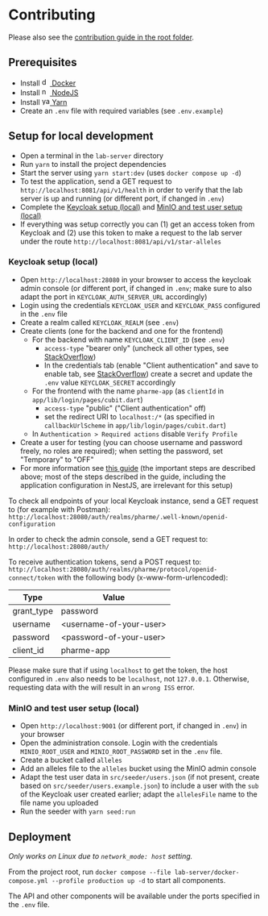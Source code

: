 # Contributing

Please also see the [contribution guide in the root folder](../CONTRIBUTING.md).

## Prerequisites

- Install [<img
  alt="docker-logo"
  src="https://user-images.githubusercontent.com/58258541/143049489-668aea70-bb2c-420d-b3e8-e0edc42a4e92.png"
  width="16" height="16"> Docker](https://docs.docker.com/get-docker/)
- Install [<img
  alt="nodejs-logo"
  src="https://user-images.githubusercontent.com/58258541/143050266-4a2030d1-c319-447d-812b-2ad8a4020d48.png"
  width="16" height="16"> NodeJS](https://nodejs.org)
- Install [<img
  alt="yarn-logo"
  src="https://user-images.githubusercontent.com/58258541/143050227-b374b1f7-e28e-4b90-b7f0-b9112521d3b1.png"
  width="16" height="16"> Yarn](https://yarnpkg.com/)
- Create an `.env` file with required variables (see `.env.example`)

## Setup for local development

- Open a terminal in the `lab-server` directory
- Run `yarn` to install the project dependencies
- Start the server using `yarn start:dev` (uses `docker compose up -d`)
- To test the application, send a GET request to
  `http://localhost:8081/api/v1/health` in order to verify that the lab server
  is up and running (or different port, if changed in `.env`)
- Complete the [Keycloak setup (local)](#keycloak-setup-local) and
  [MinIO and test user setup (local)](#minio-and-test-user-setup-local)
- If everything was setup correctly you can (1) get an access token from
  Keycloak and (2) use this token to make a request to the lab server under the
  route `http://localhost:8081/api/v1/star-alleles`

### Keycloak setup (local)

- Open `http://localhost:28080` in your browser to access the keycloak admin
  console (or different port, if changed in `.env`; make sure to also adapt the
  port in `KEYCLOAK_AUTH_SERVER_URL` accordingly)
- Login using the credentials `KEYCLOAK_USER` and `KEYCLOAK_PASS`
  configured in the `.env` file
- Create a realm called `KEYCLOAK_REALM` (see `.env`)
- Create clients (one for the backend and one for the frontend)
  - For the backend with name `KEYCLOAK_CLIENT_ID` (see `.env`)
    - `access-type` "bearer only" (uncheck all other types, see
      [StackOverflow](https://stackoverflow.com/a/75040248))
    - In the credentials tab (enable "Client authentication" and save to enable
      tab, see [StackOverflow](https://stackoverflow.com/a/44753547)) create a
      secret and update the `.env` value `KEYCLOAK_SECRET` accordingly
  - For the frontend with the name `pharme-app` (as `clientId` in
    `app/lib/login/pages/cubit.dart`)
    - `access-type` "public" ("Client authentication" off)
    - set the redirect URI to `localhost:/*` (as specified in
      `callbackUrlScheme` in `app/lib/login/pages/cubit.dart`)
  - In `Authentication > Required actions` disable `Verify Profile`
- Create a user for testing (you can choose username and password freely, no
  roles are required); when setting the password, set "Temporary" to "OFF"
- For more information see
  [this guide](https://medium.com/devops-dudes/secure-nestjs-rest-api-with-keycloak-745ef32a2370)
  (the important steps are described above; most of the steps described in
  the guide, including the application configuration in NestJS, are
      irrelevant for this setup)

To check all endpoints of your local Keycloak instance, send a GET request to
(for example with Postman):
`http://localhost:28080/auth/realms/pharme/.well-known/openid-configuration`

In order to check the admin console, send a GET request to:
`http://localhost:28080/auth/`

To receive authentication tokens, send a POST request to:
`http://localhost:28080/auth/realms/pharme/protocol/openid-connect/token` with
the following body (x-www-form-urlencoded):

| Type       | Value                     |
| ---------- | ------------------------- |
| grant_type | password                  |
| username   | \<username-of-your-user\> |
| password   | \<password-of-your-user\> |
| client_id  | pharme-app                |

Please make sure that if using `localhost` to get the token, the host configured
in `.env` also needs to be `localhost`, not `127.0.0.1`. Otherwise, requesting
data with the will result in an `wrong ISS` error.

### MinIO and test user setup (local)

- Open `http://localhost:9001` (or different port, if changed in `.env`) in
  your browser
- Open the administration console. Login with the credentials `MINIO_ROOT_USER`
  and `MINIO_ROOT_PASSWORD` set in the `.env` file.
- Create a bucket called `alleles`
- Add an alleles file to the `alleles` bucket using the MinIO admin console
- Adapt the test user data in `src/seeder/users.json` (if not present, create
  based on `src/seeder/users.example.json`) to include a user with the `sub` of
  the Keycloak user created earlier; adapt the `allelesFile` name to the file
  name you uploaded
- Run the seeder with `yarn seed:run`

## Deployment

_Only works on Linux due to `network_mode: host` setting._

From the project root, run
`docker compose --file lab-server/docker-compose.yml --profile production up -d`
to start all components.

The API and other components will be available under the ports specified in
the `.env` file.
